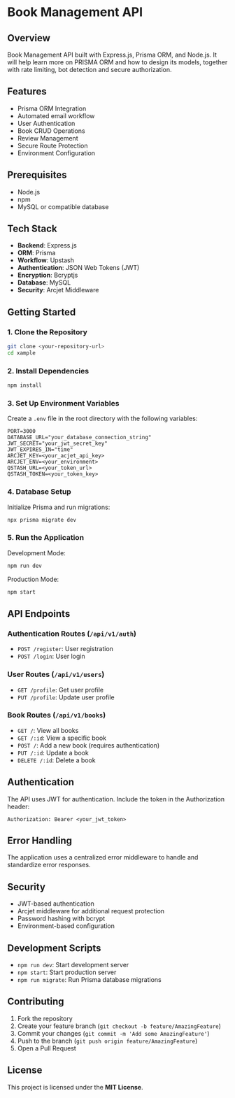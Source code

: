 # Book Management API

## Overview

Book Management API built with Express.js, Prisma ORM, and Node.js. It will help learn more on PRISMA ORM and how to design its models, together with rate limiting, bot detection and secure authorization.

## Features

- Prisma ORM Integration
- Automated email workflow
- User Authentication
- Book CRUD Operations
- Review Management
- Secure Route Protection
- Environment Configuration

## Prerequisites

- Node.js 
- npm 
- MySQL or compatible database

## Tech Stack

- **Backend**: Express.js
- **ORM**: Prisma
- **Workflow**: Upstash
- **Authentication**: JSON Web Tokens (JWT)
- **Encryption**: Bcryptjs
- **Database**: MySQL
- **Security**: Arcjet Middleware

## Getting Started

### 1. Clone the Repository

```bash
git clone <your-repository-url>
cd xample
```

### 2. Install Dependencies

```bash
npm install
```

### 3. Set Up Environment Variables

Create a `.env` file in the root directory with the following variables:

```
PORT=3000
DATABASE_URL="your_database_connection_string"
JWT_SECRET="your_jwt_secret_key"
JWT_EXPIRES_IN="time"
ARCJET_KEY=<your_acjet_api_key>
ARCJET_ENV=<your_environment>
QSTASH_URL=<your_token_url>
QSTASH_TOKEN=<your_token_key>
```

### 4. Database Setup

Initialize Prisma and run migrations:

```bash
npx prisma migrate dev
```

### 5. Run the Application

Development Mode:
```bash
npm run dev
```

Production Mode:
```bash
npm start
```

## API Endpoints

### Authentication Routes (`/api/v1/auth`)
- `POST /register`: User registration
- `POST /login`: User login

### User Routes (`/api/v1/users`)
- `GET /profile`: Get user profile
- `PUT /profile`: Update user profile

### Book Routes (`/api/v1/books`)
- `GET /`: View all books
- `GET /:id`: View a specific book
- `POST /`: Add a new book (requires authentication)
- `PUT /:id`: Update a book
- `DELETE /:id`: Delete a book

## Authentication

The API uses JWT for authentication. Include the token in the Authorization header:

```
Authorization: Bearer <your_jwt_token>
```

## Error Handling

The application uses a centralized error middleware to handle and standardize error responses.

## Security

- JWT-based authentication
- Arcjet middleware for additional request protection
- Password hashing with bcrypt
- Environment-based configuration

## Development Scripts

- `npm run dev`: Start development server
- `npm start`: Start production server
- `npm run migrate`: Run Prisma database migrations

## Contributing

1. Fork the repository
2. Create your feature branch (`git checkout -b feature/AmazingFeature`)
3. Commit your changes (`git commit -m 'Add some AmazingFeature'`)
4. Push to the branch (`git push origin feature/AmazingFeature`)
5. Open a Pull Request

## License

This project is licensed under the **MIT License**.  
